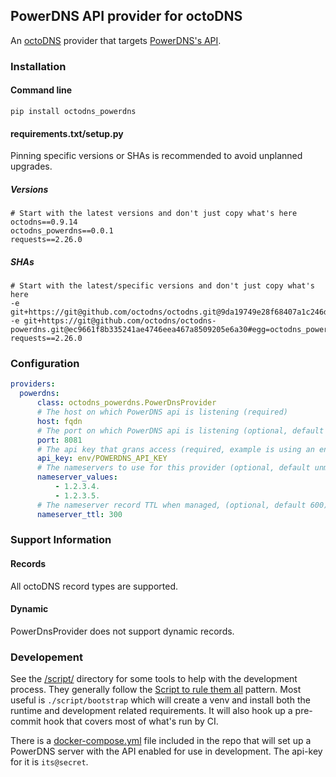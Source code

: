 ## PowerDNS API provider for octoDNS

An [octoDNS](https://github.com/octodns/octodns/) provider that targets [PowerDNS's API](https://doc.powerdns.com/authoritative/http-api/index.html).

### Installation

#### Command line

```
pip install octodns_powerdns
```

#### requirements.txt/setup.py

Pinning specific versions or SHAs is recommended to avoid unplanned upgrades.

##### Versions

```
# Start with the latest versions and don't just copy what's here
octodns==0.9.14
octodns_powerdns==0.0.1
requests==2.26.0
```

##### SHAs

```
# Start with the latest/specific versions and don't just copy what's here
-e git+https://git@github.com/octodns/octodns.git@9da19749e28f68407a1c246dfdf65663cdc1c422#egg=octodns
-e git+https://git@github.com/octodns/octodns-powerdns.git@ec9661f8b335241ae4746eea467a8509205e6a30#egg=octodns_powerdns
requests==2.26.0
```

### Configuration

```yaml
providers:
  powerdns:
      class: octodns_powerdns.PowerDnsProvider
      # The host on which PowerDNS api is listening (required)
      host: fqdn
      # The port on which PowerDNS api is listening (optional, default 8081)
      port: 8081
      # The api key that grans access (required, example is using an env var)
      api_key: env/POWERDNS_API_KEY
      # The nameservers to use for this provider (optional, default unmanaged)
      nameserver_values:
          - 1.2.3.4.
          - 1.2.3.5.
      # The nameserver record TTL when managed, (optional, default 600)
      nameserver_ttl: 300
```

### Support Information

#### Records

All octoDNS record types are supported.

#### Dynamic

PowerDnsProvider does not support dynamic records.

### Developement

See the [/script/](/script/) directory for some tools to help with the development process. They generally follow the [Script to rule them all](https://github.com/github/scripts-to-rule-them-all) pattern. Most useful is `./script/bootstrap` which will create a venv and install both the runtime and development related requirements. It will also hook up a pre-commit hook that covers most of what's run by CI.

There is a [docker-compose.yml](/docker-compose.yml) file included in the repo that will set up a PowerDNS server with the API enabled for use in development. The api-key for it is `its@secret`.
